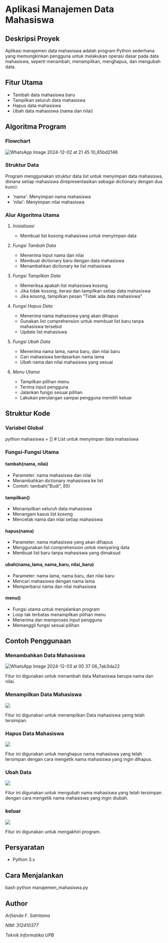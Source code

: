 # Aplikasi Manajemen Data Mahasiswa

## Deskripsi Proyek
Aplikasi manajemen data mahasiswa adalah program Python sederhana yang memungkinkan pengguna untuk melakukan operasi dasar pada data mahasiswa, seperti menambah, menampilkan, menghapus, dan mengubah data.

## Fitur Utama
- Tambah data mahasiswa baru
- Tampilkan seluruh data mahasiswa
- Hapus data mahasiswa
- Ubah data mahasiswa (nama dan nilai)

## Algoritma Program

### Flowchart

![WhatsApp Image 2024-12-02 at 21 45 10_65bd2146](https://github.com/user-attachments/assets/2f7a4a60-843d-407b-ac1a-919d235e711d)

### Struktur Data
Program menggunakan struktur data list untuk menyimpan data mahasiswa, dimana setiap mahasiswa direpresentasikan sebagai dictionary dengan dua kunci:
- 'nama': Menyimpan nama mahasiswa
- 'nilai': Menyimpan nilai mahasiswa

### Alur Algoritma Utama
1. *Inisialisasi*
   - Membuat list kosong mahasiswa untuk menyimpan data

2. *Fungsi Tambah Data*
   - Menerima input nama dan nilai
   - Membuat dictionary baru dengan data mahasiswa
   - Menambahkan dictionary ke list mahasiswa

3. *Fungsi Tampilkan Data*
   - Memeriksa apakah list mahasiswa kosong
   - Jika tidak kosong, iterasi dan tampilkan setiap data mahasiswa
   - Jika kosong, tampilkan pesan "Tidak ada data mahasiswa"

4. *Fungsi Hapus Data*
   - Menerima nama mahasiswa yang akan dihapus
   - Gunakan list comprehension untuk membuat list baru tanpa mahasiswa tersebut
   - Update list mahasiswa

5. *Fungsi Ubah Data*
   - Menerima nama lama, nama baru, dan nilai baru
   - Cari mahasiswa berdasarkan nama lama
   - Ubah nama dan nilai mahasiswa yang sesuai

6. *Menu Utama*
   - Tampilkan pilihan menu
   - Terima input pengguna
   - Jalankan fungsi sesuai pilihan
   - Lakukan perulangan sampai pengguna memilih keluar

## Struktur Kode

### Variabel Global
python
mahasiswa = []  # List untuk menyimpan data mahasiswa


### Fungsi-Fungsi Utama

#### tambah(nama, nilai)
- Parameter: nama mahasiswa dan nilai
- Menambahkan dictionary mahasiswa ke list
- Contoh: tambah("Budi", 85)

#### tampilkan()
- Menampilkan seluruh data mahasiswa
- Menangani kasus list kosong
- Mencetak nama dan nilai setiap mahasiswa

#### hapus(nama)
- Parameter: nama mahasiswa yang akan dihapus
- Menggunakan list comprehension untuk menyaring data
- Membuat list baru tanpa mahasiswa yang dimaksud

#### ubah(nama_lama, nama_baru, nilai_baru)
- Parameter: nama lama, nama baru, dan nilai baru
- Mencari mahasiswa dengan nama lama
- Memperbarui nama dan nilai mahasiswa

#### menu()
- Fungsi utama untuk menjalankan program
- Loop tak terbatas menampilkan pilihan menu
- Menerima dan memproses input pengguna
- Memanggil fungsi sesuai pilihan

## Contoh Penggunaan

### Menambahkan Data Mahasiswa

![WhatsApp Image 2024-12-03 at 00 37 06_7ab3da22](https://github.com/user-attachments/assets/c1ada771-ca73-49c3-ad52-a20d9cd0d410)

Fitur ini digunakan untuk menambah data Mahasiswa berupa nama dan nilai.

### Menampilkan Data Mahasiswa

![](gifpic/2.png)

Fitur ini digunakan untuk menampilkan Data mahasiswa yamg telah tersimpan.

### Hapus Data Mahasiswa

![](gifpic/3.png)

Fitur ini digunakan untuk menghapus nama mahasiswa yang telah tersimpan dengan cara mengetik nama mahasiswa yang ingin dihapus.

### Ubah Data

![](gifpic/4.png)

Fitur ini digunakan untuk mengubah nama mahasiswa yang telah tersimpan dengan cara mengetik nama mahasiswa yang ingin diubah.

### keluar

![](gifpic/5.png)

Fitur ini digunakan untuk mengakhiri program.


## Persyaratan
- Python 3.x

## Cara Menjalankan
bash
python manajemen_mahasiswa.py


## Author 

*Arfianda F. Satritama*

*NIM: 312410377*

*Teknik Informatika UPB*
